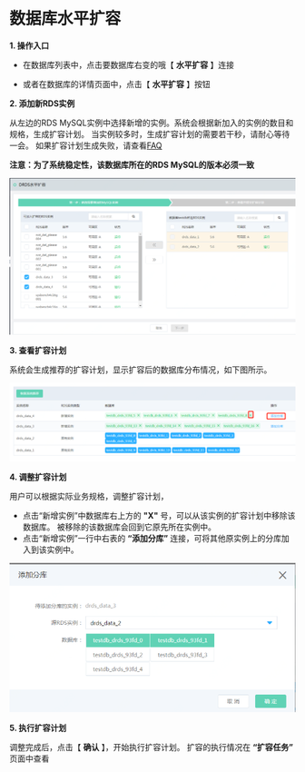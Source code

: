 # 数据库水平扩容

**1. 操作入口**

- 在数据库列表中，点击要数据库右变的哦【 **水平扩容** 】连接

- 或者在数据库的详情页面中，点击【 **水平扩容** 】按钮


**2. 添加新RDS实例**

从左边的RDS MySQL实例中选择新增的实例。系统会根据新加入的实例的数目和规格，生成扩容计划。 当实例较多时，生成扩容计划的需要若干秒，请耐心等待一会。
如果扩容计划生成失败，请查看[FAQ](https://docs.jdcloud.com/cn/drds/faq)

**注意：为了系统稳定性，该数据库所在的RDS MySQL的版本必须一致**

![水平扩容1](../../../../../../image/DRDS/database-expansion-1.png)

**3. 查看扩容计划**

系统会生成推荐的扩容计划，显示扩容后的数据库分布情况，如下图所示。

![水平扩容2](../../../../../../image/DRDS/database-expansion-2.png)

**4. 调整扩容计划**

用户可以根据实际业务规格，调整扩容计划，
- 点击“新增实例”中数据库右上方的 **"X"** 号，可以从该实例的扩容计划中移除该数据库。 被移除的该数据库会回到它原先所在实例中。
-  点击“新增实例”一行中右表的 **“添加分库”** 连接，可将其他原实例上的分库加入到该实例中。

![水平扩容3](../../../../../../image/DRDS/database-expansion-3.png)

**5. 执行扩容计划**

调整完成后，点击【 **确认** 】，开始执行扩容计划。 扩容的执行情况在 **“扩容任务”** 页面中查看
